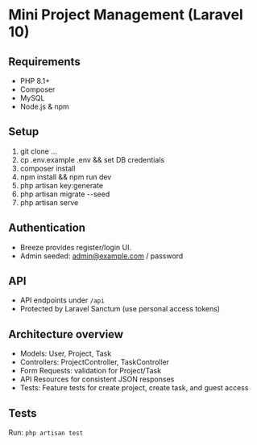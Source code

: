 # Mini Project Management (Laravel 10)

## Requirements
- PHP 8.1+
- Composer
- MySQL
- Node.js & npm

## Setup
1. git clone ...
2. cp .env.example .env && set DB credentials
3. composer install
4. npm install && npm run dev
5. php artisan key:generate
6. php artisan migrate --seed
7. php artisan serve

## Authentication
- Breeze provides register/login UI.
- Admin seeded: admin@example.com / password

## API
- API endpoints under `/api`
- Protected by Laravel Sanctum (use personal access tokens)

## Architecture overview
- Models: User, Project, Task
- Controllers: ProjectController, TaskController
- Form Requests: validation for Project/Task
- API Resources for consistent JSON responses
- Tests: Feature tests for create project, create task, and guest access

## Tests
Run: `php artisan test`
